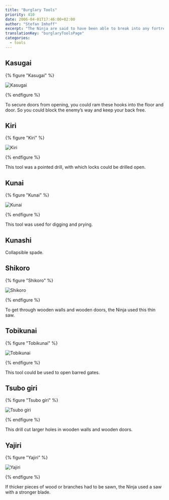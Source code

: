 ```yaml
---
title: "Burglary Tools"
priority: 410
date: 2006-04-01T17:46:00+02:00
author: "Stefan Imhoff"
excerpt: "The Ninja are said to have been able to break into any fortress and break out of any prison. They also had a large collection of tools for sawing, drilling and digging."
translationKey: "burglaryToolsPage"
categories:
  - tools
---
```


## Kasugai

{% figure "Kasugai" %}

![Kasugai](/assets/images/book/werkzeuge-kasugai.jpg)

{% endfigure %}

To secure doors from opening, you could ram these hooks into the floor and door. So you could block the enemy’s way and keep your back free.

## Kiri

{% figure "Kiri" %}

![Kiri](/assets/images/book/werkzeuge-kiri.jpg)

{% endfigure %}

This tool was a pointed drill, with which locks could be drilled open.

## Kunai

{% figure "Kunai" %}

![Kunai](/assets/images/book/werkzeuge-kunai.jpg)

{% endfigure %}

This tool was used for digging and prying.

## Kunashi

Collapsible spade.

## Shikoro

{% figure "Shikoro" %}

![Shikoro](/assets/images/book/werkzeuge-shikoro.jpg)

{% endfigure %}

To get through wooden walls and wooden doors, the Ninja used this thin saw.

## Tobikunai

{% figure "Tobikunai" %}

![Tobikunai](/assets/images/book/werkzeuge-tobikunai.jpg)

{% endfigure %}

This tool could be used to open barred gates.

## Tsubo giri

{% figure "Tsubo giri" %}

![Tsubo giri](/assets/images/book/werkzeuge-tsubogiri.jpg)

{% endfigure %}

This drill cut larger holes in wooden walls and wooden doors.

## Yajiri

{% figure "Yajiri" %}

![Yajiri](/assets/images/book/werkzeuge-yajiri.jpg)

{% endfigure %}

If thicker pieces of wood or branches had to be sawn, the Ninja used a saw with a stronger blade.
